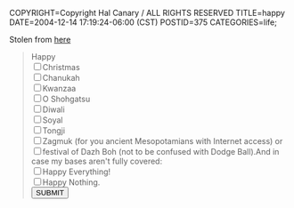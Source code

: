 COPYRIGHT=Copyright Hal Canary / ALL RIGHTS RESERVED
TITLE=happy
DATE=2004-12-14 17:19:24-06:00 (CST)
POSTID=375
CATEGORIES=life;

Stolen from [here](http://www.bobharris.com/index.php?option=com_content&task=view&id=265&Itemid=2)

> <form action="https://halcanary.org/formmail.cgi" method="post"><div>Happy<br><input type="checkbox" name="Christmas" value="T">Christmas<br><input type="checkbox" name="Chanukah" value="T">Chanukah<br><input type="checkbox" name="Kwanzaa" value="T">Kwanzaa<br><input type="checkbox" name="O Shohgatsu" value="T">O Shohgatsu<br><input type="checkbox" name="Diwali" value="T">Diwali<br><input type="checkbox" name="Soyal" value="T">Soyal<br><input type="checkbox" name="Tongji" value="T">Tongji<br><input type="checkbox" name="Zagmuk" value="T">Zagmuk (for you ancient Mesopotamians with Internet access) or<br><input type="checkbox" name="Dazh Boh" value="T">festival of Dazh Boh (not to be confused with Dodge Ball).And in case my bases aren't fully covered:<br><input type="checkbox" name="Everything" value="T">Happy Everything!<br><input type="checkbox" name="Everything" value="T">Happy Nothing.<br><input type="submit" value="SUBMIT"></div></form>
